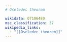 ```yaml
---
# Oseledec theorem

wikidata: Q7106480
msc_classification: 37
wikipedia_links:
  - "[[Oseledec theorem]]"
---
```

